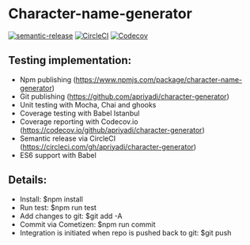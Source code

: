 # Character-name-generator



[![semantic-release](https://img.shields.io/badge/%20%20%F0%9F%93%A6%F0%9F%9A%80-semantic--release-e10079.svg)](https://github.com/semantic-release/semantic-release)
[![CircleCI](https://img.shields.io/circleci/project/apriyadi/character-generator.svg)](https://circleci.com/gh/apriyadi/starwars-name)
[![Codecov](https://img.shields.io/codecov/c/github/apriyadi/character-generator/master.svg)](https://codecov.io/github/apriyadi/starwars-name)

## Testing implementation:
* Npm publishing (https://www.npmjs.com/package/character-name-generator)
* Git publishing (https://github.com/apriyadi/character-generator)
* Unit testing with Mocha, Chai and ghooks
* Coverage testing with Babel Istanbul
* Coverage reporting with Codecov.io (https://codecov.io/github/apriyadi/character-generator)
* Semantic release via CircleCI (https://circleci.com/gh/apriyadi/character-generator)
* ES6 support with Babel

## Details:
* Install: $npm install
* Run test: $npm run test
* Add changes to git: $git add -A
* Commit via Cometizen: $npm run commit
* Integration is initiated when repo is pushed back to git: $git push

